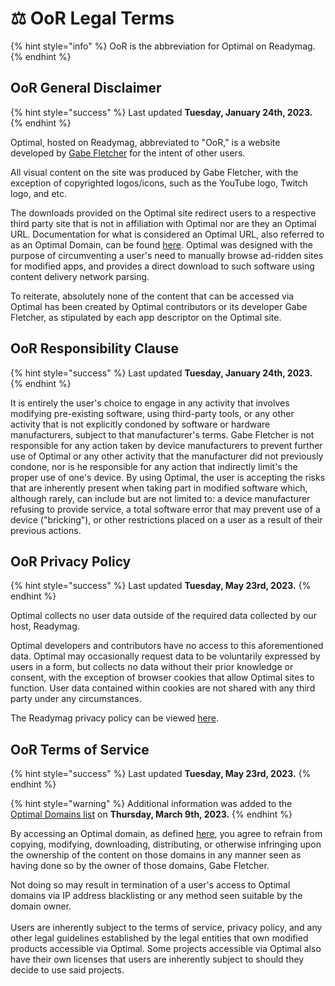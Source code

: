 # ⚖ OoR Legal Terms

{% hint style="info" %}
OoR is the abbreviation for Optimal on Readymag.
{% endhint %}

## OoR General Disclaimer

{% hint style="success" %}
Last updated **Tuesday, January 24th, 2023.**&#x20;
{% endhint %}

Optimal, hosted on Readymag, abbreviated to "OoR," is a website developed by [Gabe Fletcher](https://dub.sh/gabe) for the intent of other users.&#x20;

All visual content on the site was produced by Gabe Fletcher, with the exception of copyrighted logos/icons, such as the YouTube logo, Twitch logo, and etc.&#x20;

The downloads provided on the Optimal site redirect users to a respective third party site that is not in affiliation with Optimal nor are they an Optimal URL. Documentation for what is considered an Optimal URL, also referred to as an Optimal Domain, can be found [here](oor-site-structure/#subdomains-and-redirects-chart). Optimal was designed with the purpose of circumventing a user's need to manually browse ad-ridden sites for modified apps, and provides a direct download to such software using content delivery network parsing.&#x20;

To reiterate, absolutely none of the content that can be accessed via Optimal has been created by Optimal contributors or its developer Gabe Fletcher, as stipulated by each app descriptor on the Optimal site.&#x20;

## OoR Responsibility Clause

{% hint style="success" %}
Last updated **Tuesday, January 24th, 2023.**
{% endhint %}

It is entirely the user's choice to engage in any activity that involves modifying pre-existing software, using third-party tools, or any other activity that is not explicitly condoned by software or hardware manufacturers, subject to that manufacturer's terms. Gabe Fletcher is not responsible for any action taken by device manufacturers to prevent further use of Optimal or any other activity that the manufacturer did not previously condone, nor is he responsible for any action that indirectly limit's the proper use of one's device. By using Optimal, the user is accepting the risks that are inherently present when taking part in modified software which, although rarely, can include but are not limited to: a device manufacturer refusing to provide service, a total software error that may prevent use of a device ("bricking"), or other restrictions placed on a user as a result of their previous actions.

## OoR Privacy Policy&#x20;

{% hint style="success" %}
Last updated **Tuesday, May 23rd, 2023.**&#x20;
{% endhint %}

Optimal collects no user data outside of the required data collected by our host, Readymag.&#x20;

Optimal developers and contributors have no access to this aforementioned data. Optimal may occasionally request data to be voluntarily expressed by users in a form, but collects no data without their prior knowledge or consent, with the exception of browser cookies that allow Optimal sites to function. User data contained within cookies are not shared with any third party under any circumstances.

The Readymag privacy policy can be viewed [here](https://forum.readymag.com/privacy).&#x20;

## OoR Terms of Service

{% hint style="success" %}
Last updated **Tuesday, May 23rd, 2023.**&#x20;
{% endhint %}

{% hint style="warning" %}
Additional information was added to the [Optimal Domains list](https://optimaldocs.gitbook.io/optimal-docs-v3/documentation/optimal-on-readymag/oor-site-structure#subdomains-and-redirects-chart) on **Thursday, March 9th, 2023.**
{% endhint %}

By accessing an Optimal domain, as defined [here](oor-site-structure/#subdomains-and-redirects-chart), you agree to refrain from copying, modifying, downloading, distributing, or otherwise infringing upon the ownership of the content on those domains in any manner seen as having done so by the owner of those domains, Gabe Fletcher.

Not doing so may result in termination of a user's access to Optimal domains via IP address blacklisting or any method seen suitable by the domain owner. \
\
Users are inherently subject to the terms of service, privacy policy, and any other legal guidelines established by the legal entities that own modified products accessible via Optimal. Some projects accessible via Optimal also have their own licenses that users are inherently subject to should they decide to use said projects.&#x20;

